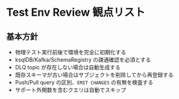 # Test Env Review 観点リスト

## 基本方針
- 物理テスト実行前後で環境を完全に初期化する
- ksqlDB/Kafka/SchemaRegistry の疎通確認を必須とする
- DLQ topic が存在しない場合は自動生成する
- 既存スキーマが古い場合はサブジェクトを削除してから再登録する
- Push/Pull query の区別、`EMIT CHANGES` の有無を検査する
- サポート外関数を含むクエリは自動でスキップ

